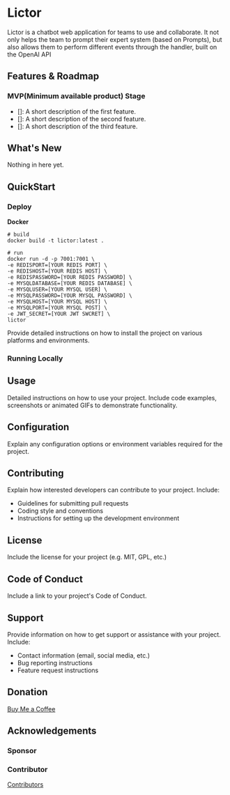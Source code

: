 # Lictor

Lictor is a chatbot web application for teams to use and collaborate. It not only helps the team to prompt their expert
system (based on Prompts), but also allows them to perform different events through the handler, built on the OpenAI API

## Features & Roadmap

### MVP(Minimum available product) Stage

- []: A short description of the first feature.
- []: A short description of the second feature.
- []: A short description of the third feature.

## What's New

Nothing in here yet.

## QuickStart

### Deploy

**Docker**

```shell
# build
docker build -t lictor:latest .

# run
docker run -d -p 7001:7001 \
-e REDISPORT=[YOUR REDIS PORT] \
-e REDISHOST=[YOUR REDIS HOST] \
-e REDISPASSWORD=[YOUR REDIS PASSWORD] \
-e MYSQLDATABASE=[YOUR REDIS DATABASE] \
-e MYSQLUSER=[YOUR MYSQL USER] \
-e MYSQLPASSWORD=[YOUR MYSQL PASSWORD] \
-e MYSQLHOST=[YOUR MYSQL HOST] \
-e MYSQLPORT=[YOUR MYSQL POST] \
-e JWT_SECRET=[YOUR JWT SWCRET] \
lictor
```

Provide detailed instructions on how to install the project on various platforms and environments.

### Running Locally

## Usage

Detailed instructions on how to use your project. Include code examples, screenshots or animated GIFs to demonstrate
functionality.

## Configuration

Explain any configuration options or environment variables required for the project.

## Contributing

Explain how interested developers can contribute to your project. Include:

- Guidelines for submitting pull requests
- Coding style and conventions
- Instructions for setting up the development environment

## License

Include the license for your project (e.g. MIT, GPL, etc.)

## Code of Conduct

Include a link to your project's Code of Conduct.

## Support

Provide information on how to get support or assistance with your project. Include:

- Contact information (email, social media, etc.)
- Bug reporting instructions
- Feature request instructions

## Donation

[Buy Me a Coffee](https://buymeacoffee.com/insentekrd)

## Acknowledgements

### Sponsor

### Contributor

[Contributors](https://github.com/insentek/lictor/graphs/contributors)